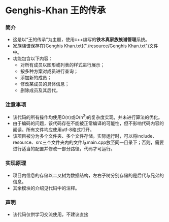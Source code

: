 # Genghis-Khan 王的传承

### 简介
- 这是以“王的传承”为主题，使用c++编写的**铁木真家族族谱管理**系统。
- 家族族谱保存在[Genghis Khan.txt]("./resource/Genghis Khan.txt")文件中。
- 功能包含以下内容：
  - 对所有成员以图形或列表的样式进行展示；
  - 按多种方案对成员进行查询；
  - 添加新的成员；
  - 修改某成员的具体信息；
  - 删除成员及其后代。

### 注意事项
- 该代码的所有操作均使用O(n)或O(n<sup>2</sup>)的复杂度实现，并未进行算法的优化。
- 由于编码的问题，该代码存在不能被正常编译的可能性，但不影响代码内容的阅读。所有文件均应使用utf-8格式打开。
- 该项目被分为多个文件夹、多个文件存储。实际运行时，可以将include、resource、src三个文件夹内的文件与main.cpp放至同一目录下；否则，需要进行适当的配置并修改一部分路径，代码才可运行。

### 实现原理
- 项目内信息的存储以二叉树为数据结构，左右子树分别存储的是后代与兄弟的信息。
- 其余模块的介绍见代码中的注释。

### 声明
- 该代码仅供学习交流使用，不建议直接
